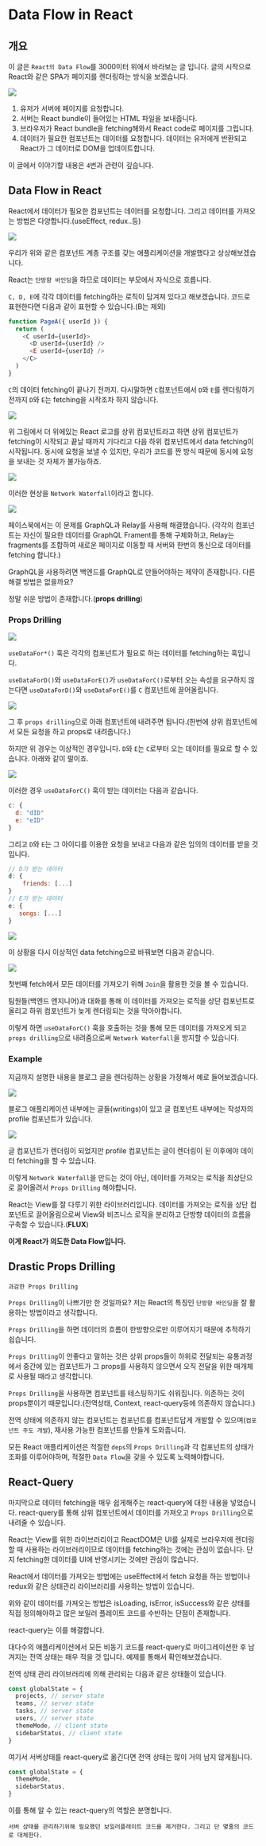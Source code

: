 # Data Flow in React

## 개요

이 글은 `React의 Data Flow`를 3000미터 위에서 바라보는 글 입니다.
글의 시작으로 React와 같은 SPA가 페이지를 렌더링하는 방식을 보겠습니다.

![](https://velog.velcdn.com/images/hyunjine/post/bf2094d4-5ccf-4277-b4c3-287fdce99041/image.gif)

1. 유저가 서버에 페이지를 요청합니다.
2. 서버는 React bundle이 들어있는 HTML 파일을 보내줍니다.
3. 브라우저가 React bundle을 fetching해와서 React code로 페이지를 그립니다.
4. 데이터가 필요한 컴포넌트는 데이터를 요청합니다. 데이터는 유저에게 반환되고 React가 그 데이터로 DOM을 업데이트합니다.

이 글에서 이야기할 내용은 `4`번과 관련이 깊습니다.

## Data Flow in React

React에서 데이터가 필요한 컴포넌트는 데이터를 요청합니다. 그리고 데이터를 가져오는 방법은 다양합니다.(useEffect, redux..등)

![](https://velog.velcdn.com/images/hyunjine/post/7247c34c-3eb5-449b-9959-6caf3cbdd8d1/image.png)

우리가 위와 같은 컴포넌트 계층 구조를 갖는 애플리케이션을 개발했다고 상상해보겠습니다.

React는 `단방향 바인딩`을 하므로 데이터는 부모에서 자식으로 흐릅니다.

`C, D, E`에 각각 데이터를 fetching하는 로직이 담겨져 있다고 해보겠습니다.
코드로 표현한다면 다음과 같이 표현할 수 있습니다.(B는 제외)

```js
function PageA({ userId }) {
  return (
    <C userId={userId}>
      <D userId={userId} />
      <E userId={userId} />
    </C>
  )
}
```

`C`의 데이터 fetching이 끝나기 전까지.
다시말하면 `C`컴포넌트에서 `D`와 `E`를 렌더링하기 전까지 `D`와 `E`는 fetching을 시작조차 하지 않습니다.

![](https://velog.velcdn.com/images/hyunjine/post/5adca524-5bb6-4eea-9266-ee5802194c84/image.png)

위 그림에서 더 위에있는 React 로고를 상위 컴포넌트라고 하면 상위 컴포넌트가 fetching이 시작되고 끝날 때까지 기다리고 다음 하위 컴포넌트에서 data fetching이 시작됩니다. 동시에 요청을 보낼 수 있지만, 우리가 코드를 짠 방식 때문에 동시에 요청을 보내는 것 자체가 불가능하죠.

![](https://velog.velcdn.com/images/hyunjine/post/06bcb360-866e-4ebf-87b4-de0c1b716013/image.png)

이러한 현상을 `Network Waterfall`이라고 합니다.

![](https://velog.velcdn.com/images/hyunjine/post/fd139eeb-c3ca-4c99-be99-c2abc6989f98/image.png)

페이스북에서는 이 문제를 GraphQL과 Relay를 사용해 해결했습니다. (각각의 컴포넌트는 자신이 필요한 데이터를 GraphQL Frament를 통해 구체화하고, Relay는 fragments를 조합하여 새로운 페이지로 이동할 때 서버와 한번의 통신으로 데이터를 fetching 합니다.)

GraphQL을 사용하려면 백엔드를 GraphQL로 만들어야하는 제약이 존재합니다. 다른 해결 방법은 없을까요?

정말 쉬운 방법이 존재합니다.(**props drilling**)

### Props Drilling

![](https://velog.velcdn.com/images/hyunjine/post/dba266cf-fcf9-480b-b736-e4706a419435/image.png)

`useDataFor*()` 훅은 각각의 컴포넌트가 필요로 하는 데이터를 fetching하는 훅입니다.

`useDataForD()`와 `useDataForE()`가 `useDataForC()`로부터 오는 속성을 요구하지 않는다면 `useDataForD()`와 `useDataForE()`를 `C` 컴포넌트에 끌어올립니다.

![](https://velog.velcdn.com/images/hyunjine/post/724d7490-75ed-4bf6-9e19-3c0097c77575/image.png)

그 후 `props drilling`으로 아래 컴포넌트에 내려주면 됩니다.(한번에 상위 컴포넌트에서 모든 요청을 하고 props로 내려줍니다.)

하지만 위 경우는 이상적인 경우입니다. `D`와 `E`는 `C`로부터 오는 데이터를 필요로 할 수 있습니다. 아래와 같이 말이죠.

![](https://velog.velcdn.com/images/hyunjine/post/8d865940-67a4-44f5-b032-164a2064b971/image.png)

이러한 경우 `useDataForC()` 훅이 받는 데이터는 다음과 같습니다.

```js
c: {
  d: "dID"
  e: "eID"
}
```

그리고 `D`와 `E`는 그 아이디를 이용한 요청을 보내고 다음과 같은 임의의 데이터를 받을 것 입니다.

```js
// D가 받는 데이터
d: {
	friends: [...]
}
// E가 받는 데이터
e: {
   songs: [...]
}
```

![](https://velog.velcdn.com/images/hyunjine/post/1a0f6313-5fdb-4f75-8b2b-b18d7fcd5041/image.png)

이 상황을 다시 이상적인 data fetching으로 바꿔보면 다음과 같습니다.

![](https://velog.velcdn.com/images/hyunjine/post/2c64e40d-4190-42fa-88f4-898759b5cc08/image.png)

첫번째 fetch에서 모든 데이터를 가져오기 위해 `Join`을 활용한 것을 볼 수 있습니다.

팀원들(백엔드 엔지니어)과 대화를 통해 이 데이터를 가져오는 로직을 상단 컴포넌트로 올리고 하위 컴포넌트가 늦게 렌더링되는 것을 막아야합니다.

이렇게 하면 `useDataForC()` 훅을 호출하는 것을 통해 모든 데이터를 가져오게 되고 `props drilling`으로 내려줌으로써 `Network Waterfall`을 방지할 수 있습니다.

### Example

지금까지 설명한 내용을 블로그 글을 렌더링하는 상황을 가정해서 예로 들어보겠습니다.

![](https://velog.velcdn.com/images/hyunjine/post/2d94b89a-44c9-44da-8106-32f7a54b20ef/image.png)

블로그 애플리케이션 내부에는 글들(writings)이 있고 글 컴포넌트 내부에는 작성자의 profile 컴포넌트가 있습니다.

![](https://velog.velcdn.com/images/hyunjine/post/4184351a-e13b-4acf-a90d-d35400f31549/image.png)

글 컴포넌트가 렌더링이 되었지만 profile 컴포넌트는 글이 렌더링이 된 이후에야 데이터 fetching을 할 수 있습니다.

이렇게 `Network Waterfall`을 만드는 것이 아닌, 데이터를 가져오는 로직을 최상단으로 끌어올려서 `Props Drilling` 해야합니다.

React는 View를 잘 다루기 위한 라이브러리입니다. 데이터를 가져오는 로직을 상단 컴포넌트로 끌어올림으로써 View와 비즈니스 로직을 분리하고 단방향 데이터의 흐름을 구축할 수 있습니다.(**FLUX**)

**이게 React가 의도한 Data Flow입니다.**

## Drastic Props Drilling

`과감한 Props Drilling`

`Props Drilling`이 나쁘기만 한 것일까요?
저는 React의 특징인 `단방향 바인딩`을 잘 활용하는 방법이라고 생각합니다.

`Props Drilling`을 하면 데이터의 흐름이 한방향으로만 이루어지기 때문에 추적하기 쉽습니다.

`Props Drilling`이 안좋다고 말하는 것은 상위 props들이 하위로 전달되는 유통과정에서 중간에 있는 컴포넌트가 그 props를 사용하지 않으면서 오직 전달을 위한 매개체로 사용될 때라고 생각합니다.

`Props Drilling`을 사용하면 컴포넌트를 테스팅하기도 쉬워집니다. 의존하는 것이 props뿐이기 때문입니다.(전역상태, Context, react-query등에 의존하지 않습니다.)

전역 상태에 의존하지 않는 컴포넌트는 컴포넌트를 컴포넌트답게 개발할 수 있으며(`컴포넌트 주도 개발`), 재사용 가능한 컴포넌트를 만들게 도와줍니다.

모든 React 애플리케이션은 적절한 `deps`의 `Props Drilling`과 각 컴포넌트의 상태가 조화를 이루어야하며, 적절한 `Data Flow`을 갖을 수 있도록 노력해야합니다.

## React-Query

마지막으로 데이터 fetching을 매우 쉽게해주는 react-query에 대한 내용을 넣었습니다.
react-query를 통해 상위 컴포넌트에서 데이터를 가져오고 `Props Drilling`으로 내려줄 수 있습니다.

React는 View를 위한 라이브러리이고 ReactDOM은 UI를 실제로 브라우저에 렌더링할 때 사용하는 라이브러리이므로 데이터를 fetching하는 것에는 관심이 없습니다.
단지 fetching한 데이터를 UI에 반영시키는 것에만 관심이 많습니다.

React에서 데이터를 가져오는 방법에는 useEffect에서 fetch 요청을 하는 방법이나 redux와 같은 상태관리 라이브러리를 사용하는 방법이 있습니다.

위와 같이 데이터를 가져오는 방법은 isLoading, isError, isSuccess와 같은 상태를 직접 정의해야하고 많은 보일러 플레이트 코드를 수반하는 단점이 존재합니다.

react-query는 이를 해결합니다.

대다수의 애플리케이션에서 모든 비동기 코드를 react-query로 마이그레이션한 후 남겨지는 전역 상태는 매우 적을 것 입니다. 예제를 통해서 확인해보겠습니다.

전역 상태 관리 라이브러리에 의해 관리되는 다음과 같은 상태들이 있습니다.

```js
const globalState = {
  projects, // server state
  teams, // server state
  tasks, // server state
  users, // server state
  themeMode, // client state
  sidebarStatus, // client state
}
```

여기서 서버상태를 react-query로 옮긴다면 전역 상태는 많이 거의 남지 않게됩니다.

```js
const globalState = {
  themeMode,
  sidebarStatus,
}
```

이를 통해 알 수 있는 react-query의 역할은 분명합니다.

`서버 상태를 관리하기위해 필요했던 보일러플레이트 코드를 제거한다. 그리고 단 몇줄의 코드로 대체한다.`
